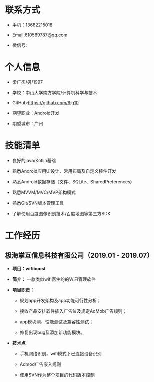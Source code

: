 # 联系方式

- 手机：13682215018

- Email:610569787@qq.com

- 微信号:

# 个人信息

- 梁广杰/男/1997

- 学校：中山大学南方学院/计算机科学与技术

- GitHub:https://github.com/9lg10

- 期望职业：Android开发

- 期望城市：广州

# 技能清单

- 良好的java/Kotlin基础

- 熟悉Android应用UI设计、常用布局及自定义控件开发

- 熟悉Android数据存储（文件、SQLite、SharedPreferences）

- 熟悉MVVM/MVC/MVP架构模式

- 熟悉Git/SVN版本管理工具

- 了解使用百度图像识别技术/百度地图等第三方SDK

# 工作经历

## 极海掌互信息科技有限公司（2019.01 - 2019.07）

- **项目：wifiboost**

- **简介：** 一款类似wifi医生的的WiFi管理软件

- **项目职责：**

  -  规划app开发架构及app功能可行性分析；

  - 接收产品安排软件插入广告位及规定AdMob广告规则；

  - app模块测、性能测试及兼容性测试；
  
  - 修复出现bug及添加新功能模块。

- **技术点**

  * 手机网络识别，wifi模式下已连接设备识别
  
  * Admod广告嵌入规则
  
  * 使用SVN作为整个项目的代码版本控制
